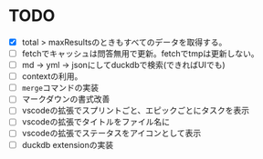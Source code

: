 # TODO

- [x] total > maxResultsのときもすべてのデータを取得する。
- [ ] fetchでキャッシュは問答無用で更新。fetchでtmpは更新しない。
- [ ] md -> yml -> jsonにしてduckdbで検索(できればUIでも)
- [ ] contextの利用。
- [ ] `merge`コマンドの実装
- [ ] マークダウンの書式改善
- [ ] vscodeの拡張でスプリントごと、エピックごとにタスクを表示
- [ ] vscodeの拡張でタイトルをファイル名に
- [ ] vscodeの拡張でステータスをアイコンとして表示
- [ ] duckdb extensionの実装
